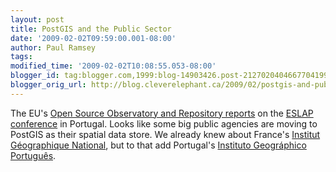 ```yaml
---
layout: post
title: PostGIS and the Public Sector
date: '2009-02-02T09:59:00.001-08:00'
author: Paul Ramsey
tags: 
modified_time: '2009-02-02T10:08:55.053-08:00'
blogger_id: tag:blogger.com,1999:blog-14903426.post-2127020404667704199
blogger_orig_url: http://blog.cleverelephant.ca/2009/02/postgis-and-public-sector.html
---
```


The EU's [Open Source Observatory and Repository reports](http://www.osor.eu/news/pt-authorities-catching-on-to-using-open-source) on the [ESLAP conference](http://www.eslap2009.org/) in Portugal. Looks like some big public agencies are moving to PostGIS as their spatial data store. We already knew about France's [Institut G&eacute;ographique National](http://postgis.refractions.net/documentation/casestudies/ign/), but to that add Portugal's [Instituto Geogr&aacute;phico Portugu&ecirc;s](http://www.igeo.pt/).

